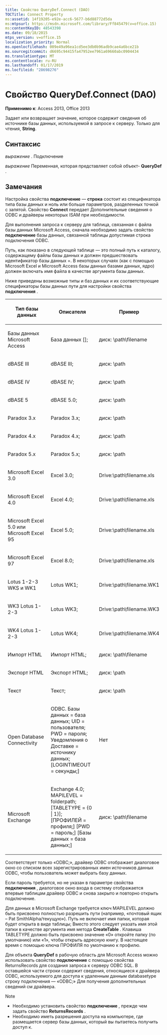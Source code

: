 ```yaml
---
title: Свойство QueryDef.Connect (DAO)
TOCTitle: Connect Property
ms:assetid: 14f19205-e92e-acc6-5677-b6d88772d5da
ms:mtpsurl: https://msdn.microsoft.com/library/Ff845479(v=office.15)
ms:contentKeyID: 48543398
ms.date: 09/18/2015
mtps_version: v=office.15
localization_priority: Normal
ms.openlocfilehash: 009e49a96ea1cd5ee3db0b96adb9cae4a6bce21b
ms.sourcegitcommit: d6695c94415fa47952ee7961a69660abc0904434
ms.translationtype: MT
ms.contentlocale: ru-RU
ms.lasthandoff: 01/17/2019
ms.locfileid: "28698276"
---
```

# <a name="querydefconnect-property-dao"></a>Свойство QueryDef.Connect (DAO)

**Применимо к**: Access 2013, Office 2013

Задает или возвращает значение, которое содержит сведения об источнике базы данных, используемой в запросе к серверу. Только для чтения, **String**.

## <a name="syntax"></a>Синтаксис

*выражение* . Подключение

*выражение* Переменная, которая представляет собой объект- **QueryDef** .

## <a name="remarks"></a>Замечания

Настройка свойства **подключение** — **строка** состоит из спецификатора типа базы данных и ноль или больше параметров, разделенных точкой с запятой. Свойство **Connect** передает Дополнительные сведения о ODBC и драйверы некоторых ISAM при необходимости.

Для выполнения запроса к серверу для таблица, связанная с файла базы данных Microsoft Access, сначала необходимо задать свойство **подключение** базы данных, связанной таблицы допустимая строка подключения ODBC.

Путь, как показано в следующей таблице — это полный путь к каталогу, содержащему файлы базы данных и должен предшествовать идентификатор базы данных =. В некоторых случаях (как с помощью Microsoft Excel и Microsoft Access базы данных базами данных, ядро) должен включать имя файла в качестве аргумента базы данных.

Ниже приведены возможные типы и баз данных и их соответствующие спецификаторы базы данных пути для настройки свойства **подключения** .

<table>
<colgroup>
<col style="width: 33%" />
<col style="width: 33%" />
<col style="width: 33%" />
</colgroup>
<thead>
<tr class="header">
<th><p>Тип базы данных</p></th>
<th><p>Описателя</p></th>
<th><p>Пример</p></th>
</tr>
</thead>
<tbody>
<tr class="odd">
<td><p>Базы данных Microsoft Access</p></td>
<td><p>База данных [];</p></td>
<td><p>диск: \path\filename</p></td>
</tr>
<tr class="even">
<td><p>dBASE III</p></td>
<td><p>dBASE III;</p></td>
<td><p>диск: \path</p></td>
</tr>
<tr class="odd">
<td><p>dBASE IV</p></td>
<td><p>dBASE IV;</p></td>
<td><p>диск: \path</p></td>
</tr>
<tr class="even">
<td><p>dBASE 5</p></td>
<td><p>dBASE 5.0;</p></td>
<td><p>диск: \path</p></td>
</tr>
<tr class="odd">
<td><p>Paradox 3.x</p></td>
<td><p>Paradox 3.x;</p></td>
<td><p>диск: \path</p></td>
</tr>
<tr class="even">
<td><p>Paradox 4.x</p></td>
<td><p>Paradox 4.x;</p></td>
<td><p>диск: \path</p></td>
</tr>
<tr class="odd">
<td><p>Paradox 5.x</p></td>
<td><p>Paradox 5.x;</p></td>
<td><p>диск: \path</p></td>
</tr>
<tr class="even">
<td><p>Microsoft Excel 3.0</p></td>
<td><p>Excel 3.0;</p></td>
<td><p>Drive:\path\filename.xls</p></td>
</tr>
<tr class="odd">
<td><p>Microsoft Excel 4.0</p></td>
<td><p>Excel 4.0;</p></td>
<td><p>Drive:\path\filename.xls</p></td>
</tr>
<tr class="even">
<td><p>Microsoft Excel 5.0 или Microsoft Excel 95</p></td>
<td><p>Excel 5.0;</p></td>
<td><p>Drive:\path\filename.xls</p></td>
</tr>
<tr class="odd">
<td><p>Microsoft Excel 97</p></td>
<td><p>Excel 8.0;</p></td>
<td><p>Drive:\path\filename.xls</p></td>
</tr>
<tr class="even">
<td><p>Lotus 1-2-3 WKS и WK1</p></td>
<td><p>Lotus WK1;</p></td>
<td><p>Drive:\path\filename.WK1</p></td>
</tr>
<tr class="odd">
<td><p>WK3 Lotus 1-2-3</p></td>
<td><p>Lotus WK3;</p></td>
<td><p>Drive:\path\filename.WK3</p></td>
</tr>
<tr class="even">
<td><p>WK4 Lotus 1-2-3</p></td>
<td><p>Lotus WK4;</p></td>
<td><p>Drive:\path\filename.WK4</p></td>
</tr>
<tr class="odd">
<td><p>Импорт HTML</p></td>
<td><p>Импорт HTML;</p></td>
<td><p>диск: \path\filename</p></td>
</tr>
<tr class="even">
<td><p>Экспорт HTML</p></td>
<td><p>Экспорт HTML;</p></td>
<td><p>диск: \path</p></td>
</tr>
<tr class="odd">
<td><p>Текст</p></td>
<td><p>Текст;</p></td>
<td><p>диск: \path</p></td>
</tr>
<tr class="even">
<td><p>Open Database Connectivity</p></td>
<td><p>ODBC. Базы данных = база данных; UID = пользователя; PWD = пароля; Уведомления о Доставке = источнику данных; [LOGINTIMEOUT = секунды;]</p></td>
<td><p>Нет</p></td>
</tr>
<tr class="odd">
<td><p>Microsoft Exchange</p></td>
<td><p>Exchange 4.0; MAPILEVEL = folderpath; [TABLETYPE = {0 | 1}]; [ПРОФИЛЕЙ = профиля;] [PWD = пароль;] [Базы данных = база данных;]</p></td>
<td><p>диск: \path\filename</p></td>
</tr>
</tbody>
</table>


Соответствует только «ODBC;», драйвер ODBC отображает диалоговое окно со списком всех зарегистрированных имен источников данных ODBC, чтобы пользователь может выбрать базу данных.

Если пароль требуется, но не указан в параметре свойства **подключения** , диалоговое окно входа в систему отображается впервые таблицам драйвер ODBC и снова закрыто и повторно открыть подключение.

Для данных в Microsoft Exchange требуется ключ MAPILEVEL должно быть присвоено полностью разрешить пути (например, «почтовый ящик – Pat SmithIAlpha/текущую»). Путь не включает имя папки, которая будет открыта в виде таблицы; Вместо этого следует указать имя этой папки в качестве аргумента имя метода **CreateTable** . Клавиша TABLETYPE должно быть присвоено значение «0» откройте папку (по умолчанию) или «1», чтобы открыть адресную книгу. В настоящее время с помощью ключа ПРОФИЛЯ по умолчанию к профилю.

Для объекта **QueryDef** в рабочую область для Microsoft Access можно использовать свойство **подключение** с помощью свойства ReturnsRecords для создания запроса к серверу ODBC SQL. В оставшейся части строки содержит сведения, относящиеся к драйвера ODBC, используемого для доступа к удаленным данным databasetype строку подключения — «ODBC;» Для получения дополнительных сведений см драйвера.

> [!NOTE]
> - Необходимо установить свойство **подключение** , прежде чем задать свойство **ReturnsRecords** .
> - Необходимо иметь разрешения доступа на компьютере, где размещается сервер базы данных, который вы пытаетесь получить доступ к.


